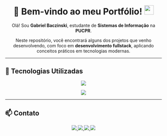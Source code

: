 <h1 align="center">
  📌 Bem-vindo ao meu Portfólio!
  <img src="https://media.giphy.com/media/hvRJCLFzcasrR4ia7z/giphy.gif" width="30"/>
</h1>

<p align="center">Olá! Sou <strong>Gabriel Baczinski</strong>, estudante de <strong>Sistemas de Informação</strong> na <strong>PUCPR</strong>.</p>

<p align="center">Neste repositório, você encontrará alguns dos projetos que venho desenvolvendo, com foco em <strong>desenvolvimento fullstack</strong>, aplicando conceitos práticos em tecnologias modernas.</p>

---

## 🚀 Tecnologias Utilizadas

<p align="center">
  <img src="https://skillicons.dev/icons?i=react,nodejs,tailwind,bootstrap,java,python,mysql" />
</p>

<p align="center">
  <img src="https://img.shields.io/badge/API%20REST-6DB33F?style=for-the-badge&logo=postman&logoColor=white" />
</p>

---

## 📫 Contato

<p align="center">
  <a href="https://www.linkedin.com/in/gabrielbaczinski/">
    <img src="https://img.shields.io/badge/LinkedIn-0A66C2?style=for-the-badge&logo=linkedin&logoColor=white"/>
  </a>
  <a href="mailto:gabrielbaczinski@gmail.com">
    <img src="https://img.shields.io/badge/Gmail-D14836?style=for-the-badge&logo=gmail&logoColor=white"/>
  </a>
  <a href="https://github.com/gabrielbaczinski/GabrielBaczinski/blob/main/Curr%C3%ADculo.pdf">
    <img src="https://img.shields.io/badge/Currículo-555555?style=for-the-badge&logo=readthedocs&logoColor=white"/>
  </a>
  <a href="https://lattes.cnpq.br/5780671838925571">
    <img src="https://img.shields.io/badge/Lattes-004080?style=for-the-badge&logo=researchgate&logoColor=white"/>
  </a>
</p>
